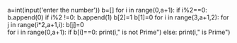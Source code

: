 a=int(input('enter the number'))
b=[]
for i in range(0,a+1):
	if i%2==0:
		b.append(0)
	if i%2 !=0:
		b.append(1)
b[2]=1
b[1]=0
for i in range(3,a+1,2):
	for j in range(i*2,a+1,i):
		b[j]=0	
for i in range(0,a+1):
	if b[i]==0:
		print(i," is not Prime")
	else:
		print(i," is Prime")
